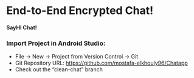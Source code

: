 # End-to-End Encrypted Chat!

**SayHI Chat!**

### Import Project in Android Studio:
  - File -> New -> Project from Version Control -> Git
  - Git Repository URL: https://github.com/mostafa-elkhouly96/Chatapp
  - Check out the “clean-chat” branch


